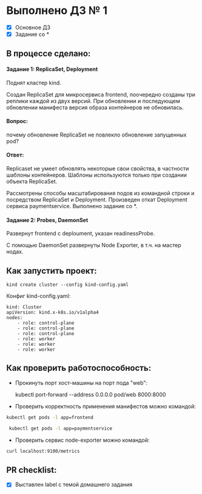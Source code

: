 # Выполнено ДЗ № 1

 - [x] Основное ДЗ
 - [x] Задание со *

## В процессе сделано:

#### Задание 1: ReplicaSet, Deployment 
Поднят кластер kind. 
        
Создан ReplicaSet для микросервиса frontend, поочередно созданы три реплики каждой из двух версий.
При обновлении и последующем обновлении манифеста версия образа контейнеров не обновилась.

#### Вопрос: 
почему обновление ReplicaSet не повлекло обновление запущенных pod?
#### Ответ:
Replicaset не умеет обновлять некоторые свои свойства, в частности шаблоны контейнеров. Шаблоны используются только при создании объекта ReplicaSet.

Рассмотрены способы масштабирования подов из командной строки и посредством ReplicaSet и Deployment.
Произведен откат Deployment сервиса paymentservice.
Выполнено задание со *.

#### Задание 2: Probes, DaemonSet
Развернут frontend с deploument, указан readinessProbe.

С помощью DaemonSet развернуты  Node Exporter, в т.ч. на мастер нодах.

## Как запустить проект:
    kind create cluster --config kind-config.yaml
Конфиг kind-config.yaml:

    kind: Cluster
    apiVersion: kind.x-k8s.io/v1alpha4
    nodes:
        - role: control-plane
        - role: control-plane
        - role: control-plane
        - role: worker
        - role: worker
        - role: worker
    
## Как проверить работоспособность:
- Прокинуть порт хост-машины на порт пода "web":

    kubectl port-forward --address 0.0.0.0 pod/web 8000:8000
    
- Проверить корректность применения манифестов можно командой:
 ```bash
 kubectl get pods -l app=frontend
 ```
```bash
 kubectl get pods -l app=paymentservice
 ```
 - Проверить сервис node-exporter можно командой:
 ```bash
 curl localhost:9100/metrics
```

## PR checklist:
 - [x] Выставлен label с темой домашнего задания